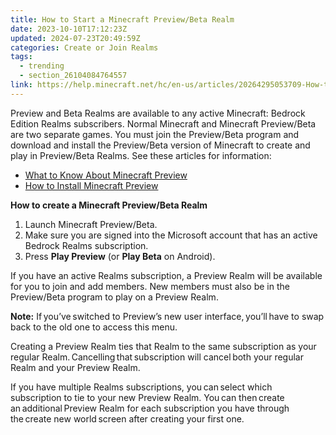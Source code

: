 ```yaml
---
title: How to Start a Minecraft Preview/Beta Realm
date: 2023-10-10T17:12:23Z
updated: 2024-07-23T20:49:59Z
categories: Create or Join Realms
tags:
  - trending
  - section_26104084764557
link: https://help.minecraft.net/hc/en-us/articles/20264295053709-How-to-Start-a-Minecraft-Preview-Beta-Realm
---
```


Preview and Beta Realms are available to any active Minecraft: Bedrock Edition Realms subscribers. Normal Minecraft and Minecraft Preview/Beta are two separate games. You must join the Preview/Beta program and download and install the Preview/Beta version of Minecraft to create and play in Preview/Beta Realms. See these articles for information:

- [What to Know About Minecraft Preview](../Download-Install/What-to-Know-About-Minecraft-Preview.md)
- [How to Install Minecraft Preview](../Download-Install/How-to-Install-Minecraft-Preview.md)

**How to create a Minecraft Preview/Beta Realm**

1.  Launch Minecraft Preview/Beta.
2.  Make sure you are signed into the Microsoft account that has an active Bedrock Realms subscription.
3.  Press **Play Preview** (or **Play Beta** on Android).

If you have an active Realms subscription, a Preview Realm will be available for you to join and add members. New members must also be in the Preview/Beta program to play on a Preview Realm.

**Note:** If you’ve switched to Preview’s new user interface, you’ll have to swap back to the old one to access this menu. 

Creating a Preview Realm ties that Realm to the same subscription as your regular Realm. Cancelling that subscription will cancel both your regular Realm and your Preview Realm.

If you have multiple Realms subscriptions, you can select which subscription to tie to your new Preview Realm. You can then create an additional Preview Realm for each subscription you have through the create new world screen after creating your first one.
